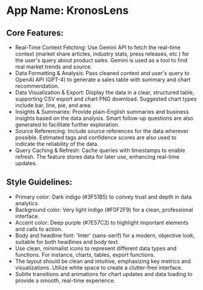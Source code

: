 # **App Name**: KronosLens

## Core Features:

- Real-Time Context Fetching: Use Gemini API to fetch the real-time context (market share articles, industry stats, press releases, etc.) for the user's query about product sales. Gemini is used as a tool to find real market trends and source.
- Data Formatting & Analysis: Pass cleaned context and user's query to OpenAI API (GPT-4) to generate a sales table with summary and chart recommendation.
- Data Visualization & Export: Display the data in a clear, structured table, supporting CSV export and chart PNG download. Suggested chart types include bar, line, pie, and area.
- Insights & Summaries: Provide plain-English summaries and business insights based on the data analysis. Smart follow-up questions are also generated to facilitate further exploration.
- Source Referencing: Include source references for the data wherever possible. Estimated tags and confidence scores are also used to indicate the reliability of the data.
- Query Caching & Refresh: Cache queries with timestamps to enable refresh. The feature stores data for later use, enhancing real-time updates.

## Style Guidelines:

- Primary color: Dark indigo (#3F51B5) to convey trust and depth in data analytics. 
- Background color: Very light indigo (#F0F2F9) for a clean, professional interface.
- Accent color: Deep purple (#7E57C2) to highlight important elements and calls to action.
- Body and headline font: 'Inter' (sans-serif) for a modern, objective look, suitable for both headlines and body text.
- Use clean, minimalist icons to represent different data types and functions. For instance, charts, tables, export functions.
- The layout should be clean and intuitive, emphasizing key metrics and visualizations. Utilize white space to create a clutter-free interface.
- Subtle transitions and animations for chart updates and data loading to provide a smooth, real-time experience.